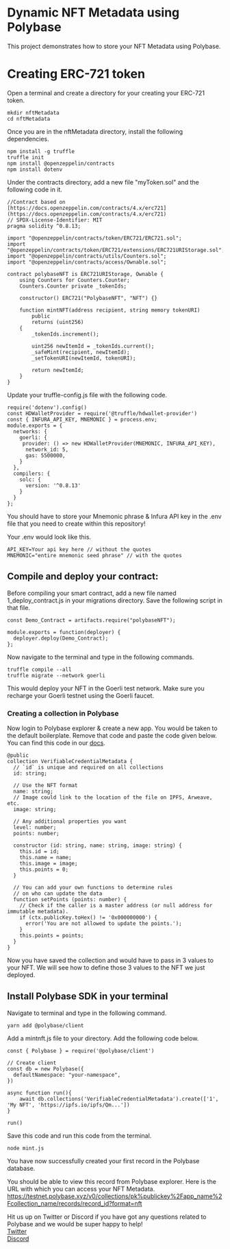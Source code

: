 # Dynamic NFT Metadata using Polybase

This project demonstrates how to store your NFT Metadata using Polybase. 

# Creating ERC-721 token

Open a terminal and create a directory for your creating your ERC-721 token.

```shell
mkdir nftMetadata
cd nftMetadata
```
Once you are in the nftMetadata directory, install the following dependencies.

```shell
npm install -g truffle
truffle init
npm install @openzeppelin/contracts
npm install dotenv
```
Under the contracts directory, add a new file "myToken.sol" and the following code in it. 

```shell
//Contract based on [https://docs.openzeppelin.com/contracts/4.x/erc721](https://docs.openzeppelin.com/contracts/4.x/erc721)
// SPDX-License-Identifier: MIT
pragma solidity ^0.8.13;

import "@openzeppelin/contracts/token/ERC721/ERC721.sol";
import "@openzeppelin/contracts/token/ERC721/extensions/ERC721URIStorage.sol";
import "@openzeppelin/contracts/utils/Counters.sol";
import "@openzeppelin/contracts/access/Ownable.sol";

contract polybaseNFT is ERC721URIStorage, Ownable {
    using Counters for Counters.Counter;
    Counters.Counter private _tokenIds;

    constructor() ERC721("PolybaseNFT", "NFT") {}

    function mintNFT(address recipient, string memory tokenURI)
        public
        returns (uint256)
    {
        _tokenIds.increment();

        uint256 newItemId = _tokenIds.current();
        _safeMint(recipient, newItemId);
        _setTokenURI(newItemId, tokenURI);

        return newItemId;
    }
}

```
Update your truffle-config.js file with the following code.

```shell
require('dotenv').config()
const HDWalletProvider = require('@truffle/hdwallet-provider')
const { INFURA_API_KEY, MNEMONIC } = process.env;
module.exports = {
  networks: {
    goerli: {
     provider: () => new HDWalletProvider(MNEMONIC, INFURA_API_KEY),
      network_id: 5,
      gas: 5500000,
    }
  },
  compilers: {
    solc: {
      version: '^0.8.13'
    }
  }
};
```

You should have to store your Mnemonic phrase & Infura API key in the .env file that you need to create within this repository!

Your .env would look like this. 

```shell
API_KEY=Your api key here // without the quotes
MNEMONIC="entire mnemonic seed phrase" // with the quotes
```

## Compile and deploy your contract:

Before compiling your smart contract, add a new file named 1_deploy_contract.js in your migrations directory. Save the following script in that file. 

```shell
const Demo_Contract = artifacts.require("polybaseNFT");

module.exports = function(deployer) {
  deployer.deploy(Demo_Contract);
};
```
Now navigate to the terminal and type in the following commands.

```shell
truffle compile --all
truffle migrate --network goerli
```

This would deploy your NFT in the Goerli test network. Make sure you recharge your Goerli testnet using the Goerli faucet. 

### Creating a collection in Polybase

Now login to Polybase explorer & create a new app. You would be taken to the default boilerplate. Remove that code and paste the code given below. You can find this code in our [docs](https://polybase.xyz/docs/dynamic-nft-metadata).

```shell
@public
collection VerifiableCredentialMetadata {
  // `id` is unique and required on all collections
  id: string;

  // Use the NFT format
  name: string;
  // Image could link to the location of the file on IPFS, Arweave, etc.
  image: string;
  
  // Any additional properties you want
  level: number;
  points: number;

  constructor (id: string, name: string, image: string) {
    this.id = id;
    this.name = name;
    this.image = image;
    this.points = 0;
  }

  // You can add your own functions to determine rules
  // on who can update the data
  function setPoints (points: number) {
    // Check if the caller is a master address (or null address for immutable metadata).
    if (ctx.publicKey.toHex() != '0x000000000') {
      error('You are not allowed to update the points.');
    }
    this.points = points;
  }
}
```

Now you have saved the collection and would have to pass in 3 values to your NFT. We will see how to define those 3 values to the NFT we just deployed.

## Install Polybase SDK in your terminal

Navigate to terminal and type in the following command. 

```shell
yarn add @polybase/client
```

Add a mintnft.js file to your directory. Add the following code below. 

```shell
const { Polybase } = require('@polybase/client')

// Create client
const db = new Polybase({
  defaultNamespace: "your-namespace",
})

async function run(){
	await db.collections('VerifiableCredentialMetadata').create(['1', 'My NFT', 'https://ipfs.io/ipfs/Qm...'])
}

run()

```

Save this code and run this code from the terminal. 

```shell
node mint.js  
```

You have now successfully created your first record in the Polybase database. 

You should be able to view this record from Polybase explorer. Here is the URL with which you can access your NFT Metadata. 
https://testnet.polybase.xyz/v0/collections/pk%publickey%2Fapp_name%2Fcollection_name/records/record_id?format=nft

Hit us up on Twitter or Discord if you have got any questions related to Polybase and we would be super happy to help! <br>
[Twitter](https://twitter.com/polybase_xyz) <br>
[Discord](https://discord.gg/DrXkRpCFDX)
